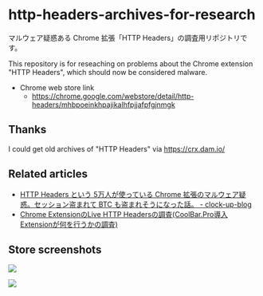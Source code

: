 # http-headers-archives-for-research

マルウェア疑惑ある Chrome 拡張「HTTP Headers」の調査用リポジトリです。

This repository is for reseaching on problems about the Chrome extension "HTTP Headers", which should now be considered malware.

- Chrome web store link
  - https://chrome.google.com/webstore/detail/http-headers/mhbpoeinkhpajikalhfpjjafpfgjnmgk

## Thanks
I could get old archives of "HTTP Headers" via https://crx.dam.io/

## Related articles
- [HTTP Headers という 5万人が使っている Chrome 拡張のマルウェア疑惑。セッション盗まれて BTC も盗まれそうになった話。 - clock-up-blog](http://blog.clock-up.jp/entry/2016/11/03/http-headers-malware)
- [Chrome ExtensionのLive HTTP Headersの調査(CoolBar.Pro導入 Extensionが何を行うかの調査)](https://gist.github.com/mala/e87973df5029d96c9269d9431fcef5cb)

## Store screenshots
![](https://raw.githubusercontent.com/kobake/http-headers-archives-for-research/master/screenshots/20151105_overview.png)

![](https://raw.githubusercontent.com/kobake/http-headers-archives-for-research/master/screenshots/20151105_reviews.png)
